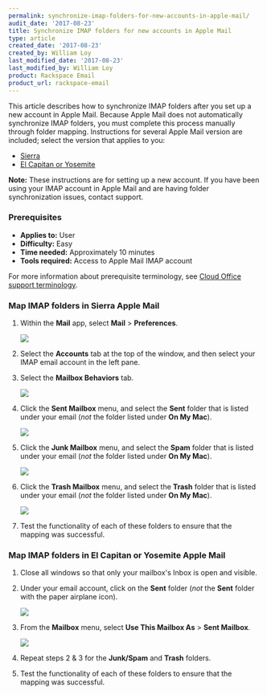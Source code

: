```yaml
---
permalink: synchronize-imap-folders-for-new-accounts-in-apple-mail/
audit_date: '2017-08-23'
title: Synchronize IMAP folders for new accounts in Apple Mail
type: article
created_date: '2017-08-23'
created_by: William Loy
last_modified_date: '2017-08-23'
last_modified_by: William Loy
product: Rackspace Email
product_url: rackspace-email
---
```


This article describes how to synchronize IMAP folders after you set up a new account in Apple Mail. Because Apple Mail does not automatically synchronize IMAP folders, you must complete this process manually through folder mapping. Instructions for several Apple Mail version are included; select the version that applies to you:

 - [Sierra](#map-imap-folders-in-sierra-apple-mail)
 - [El Capitan or Yosemite](#map-imap-folders-in-el-capitan-or-yosemite-apple-mail)

 
 **Note:** These instructions are for setting up a new account. If you have been using your IMAP account in Apple Mail and are having folder synchronization issues, contact support.

### Prerequisites

- **Applies to:** User
- **Difficulty:** Easy
- **Time needed:** Approximately 10 minutes
- **Tools required:**  Access to Apple Mail IMAP account

For more information about prerequisite terminology, see [Cloud Office support terminology](/how-to/cloud-office-support-terminology/).

### Map IMAP folders in Sierra Apple Mail

 1. Within the **Mail** app, select **Mail** > **Preferences**.

     <img src="{% asset_path rackspace-email/sync-imap-folders-for-new-accounts-in-apple-mail/preference-mapping-sierra.png %}" />

 2. Select the **Accounts** tab at the top of the window, and then select your IMAP email account in the left pane.
 
 3. Select the **Mailbox Behaviors** tab.

     <img src="{% asset_path rackspace-email/sync-imap-folders-for-new-accounts-in-apple-mail/IMAP_MailboxBehaviors.png %}" />

 4. Click the **Sent Mailbox** menu, and select the **Sent** folder that is listed under your email (*not* the folder listed under **On My Mac**).

     <img src="{% asset_path rackspace-email/sync-imap-folders-for-new-accounts-in-apple-mail/IMAP_SentFolderMapping.png %}" />

 5. Click the **Junk Mailbox** menu, and select the **Spam** folder that is listed under your email (*not* the folder listed under **On My Mac**).

     <img src="{% asset_path rackspace-email/sync-imap-folders-for-new-accounts-in-apple-mail/IMAP_SpamFolderMapping.png %}" />

 6. Click the **Trash Mailbox** menu, and select the **Trash** folder that is listed under your email (*not* the folder listed under **On My Mac**).

     <img src="{% asset_path rackspace-email/sync-imap-folders-for-new-accounts-in-apple-mail/IMAP_TrashFolderMapping.png %}" />


 7. Test the functionality of each of these folders to ensure that the mapping was successful.  

### Map IMAP folders in El Capitan or Yosemite Apple Mail

 1. Close all windows so that only your mailbox's Inbox is open and visible.
 
 2. Under your email account, click on the **Sent** folder  (*not* the **Sent** folder with the paper airplane icon).

    <img src="{% asset_path rackspace-email/sync-imap-folders-for-new-accounts-in-apple-mail/el_capitan_MailboxFolderList.png %}" />

 3. From the **Mailbox** menu, select **Use This Mailbox As** > **Sent Mailbox**.

    <img src="{% asset_path rackspace-email/sync-imap-folders-for-new-accounts-in-apple-mail/el_capitan_FolderMapping_Sent.png %}" />

 4. Repeat steps 2 & 3 for the **Junk/Spam** and **Trash** folders.

 5. Test the functionality of each of these folders to ensure that the mapping was successful.  
